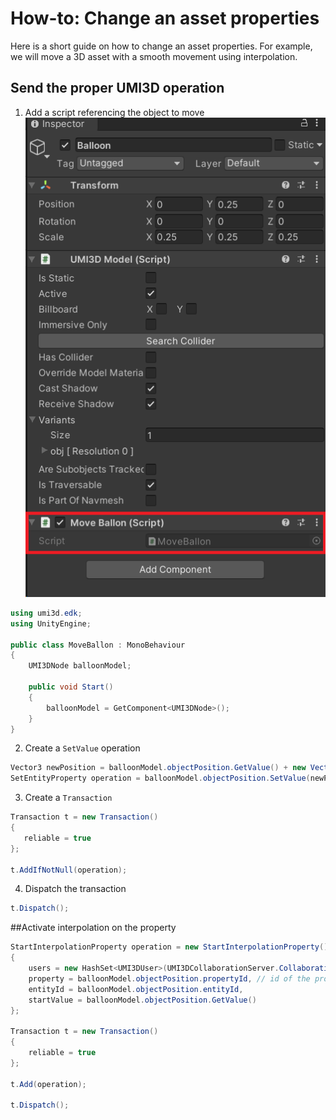 # How-to: Change an asset properties

Here is a short guide on how to change an asset properties. For example, we will move a 3D asset with a smooth movement using interpolation.

## Send the proper UMI3D operation

1. Add a script referencing the object to move
![image.png](/img/move-asset-runtime-add-script-component.png)
```cs
using umi3d.edk;
using UnityEngine;

public class MoveBallon : MonoBehaviour
{
    UMI3DNode balloonModel;

    public void Start()
    {
        balloonModel = GetComponent<UMI3DNode>();
    }
}
```

2. Create a `SetValue` operation
```cs
Vector3 newPosition = balloonModel.objectPosition.GetValue() + new Vector3(1, 0, 0);
SetEntityProperty operation = balloonModel.objectPosition.SetValue(newPosition);
```

3. Create a `Transaction`
```cs
Transaction t = new Transaction()
{
   reliable = true
};

t.AddIfNotNull(operation);
```

4. Dispatch the transaction
```cs
t.Dispatch();
```

##Activate interpolation on the property

```cs
StartInterpolationProperty operation = new StartInterpolationProperty()
{
    users = new HashSet<UMI3DUser>(UMI3DCollaborationServer.Collaboration.Users), //send the interpolation to all referenced users
    property = balloonModel.objectPosition.propertyId, // id of the property to activate interpolation on
    entityId = balloonModel.objectPosition.entityId,
    startValue = balloonModel.objectPosition.GetValue()
};

Transaction t = new Transaction()
{
    reliable = true
};

t.Add(operation);

t.Dispatch();
```